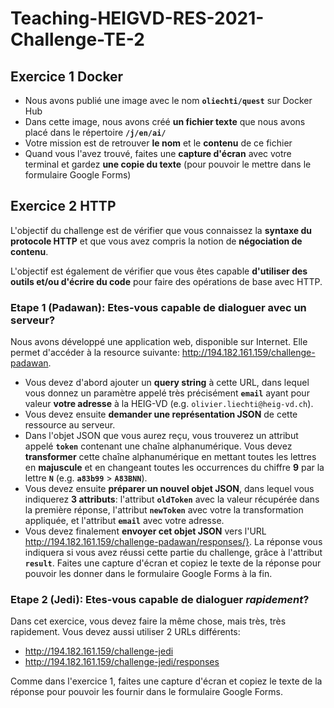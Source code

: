 # Teaching-HEIGVD-RES-2021-Challenge-TE-2

## Exercice 1 Docker

* Nous avons publié une image avec le nom **`oliechti/quest`** sur Docker Hub
* Dans cette image, nous avons créé **un fichier texte** que nous avons placé dans le répertoire **`/j/en/ai/`**
* Votre mission est de retrouver **le nom** et le **contenu** de ce fichier
* Quand vous l'avez trouvé, faites une **capture d'écran** avec votre terminal et gardez **une copie du texte** (pour pouvoir le mettre dans le formulaire Google Forms)



## Exercice 2 HTTP

L'objectif du challenge est de vérifier que vous connaissez la **syntaxe du protocole HTTP** et que vous avez compris la notion de **négociation de contenu**. 

L'objectif est également de vérifier que vous êtes capable **d'utiliser des outils et/ou d'écrire du code** pour faire des opérations de base avec HTTP.

### Etape 1 (Padawan): Etes-vous capable de dialoguer avec un serveur?

Nous avons développé une application web, disponible sur Internet. Elle permet d'accéder à la resource suivante: http://194.182.161.159/challenge-padawan.

* Vous devez d'abord ajouter un **query string** à cette URL, dans lequel vous donnez un paramètre appelé très précisément **`email`** ayant pour valeur **votre adresse** à la HEIG-VD (e.g. `olivier.liechti@heig-vd.ch`).
* Vous devez ensuite **demander une représentation JSON** de cette ressource au serveur.
* Dans l'objet JSON que vous aurez reçu, vous trouverez un attribut appelé **`token`** contenant une chaîne alphanumérique. Vous devez **transformer** cette chaîne alphanumérique en mettant toutes les lettres en **majuscule** et en changeant toutes les occurrences du chiffre **9** par la lettre **`N`** (e.g. **`a83b99`** > **`A83BNN`**).
* Vous devez ensuite **préparer un nouvel objet JSON**, dans lequel vous indiquerez **3 attributs**: l'attribut **`oldToken`** avec la valeur récupérée dans la première réponse, l'attribut **`newToken`** avec votre la transformation appliquée, et l'attribut **`email`** avec votre adresse.
* Vous devez finalement **envoyer cet objet JSON** vers l'URL http://194.182.161.159/challenge-padawan/responses/}. La réponse vous indiquera si vous avez réussi cette partie du challenge, grâce à l'attribut **`result`**. Faites une capture d'écran et copiez le texte de la réponse pour pouvoir les donner dans le formulaire Google Forms à la fin.

### Etape 2 (Jedi): Etes-vous capable de dialoguer *rapidement*?

Dans cet exercice, vous devez faire la même chose, mais très, très rapidement. Vous devez aussi utiliser 2 URLs différents:

* http://194.182.161.159/challenge-jedi
* http://194.182.161.159/challenge-jedi/responses

Comme dans l'exercice 1, faites une capture d'écran et copiez le texte de la réponse pour pouvoir les fournir dans le formulaire Google Forms.